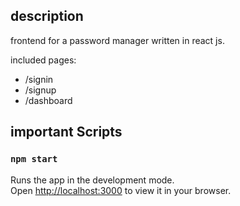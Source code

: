 ## description

frontend for a password manager written in react js.

included pages:

- /signin
- /signup
- /dashboard

## important Scripts

### `npm start`

Runs the app in the development mode.\
Open [http://localhost:3000](http://localhost:3000) to view it in your browser.